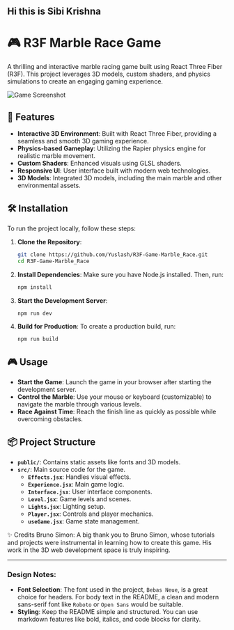Hi this is Sibi Krishna
---

# 🎮 R3F Marble Race Game

A thrilling and interactive marble racing game built using React Three Fiber (R3F). This project leverages 3D models, custom shaders, and physics simulations to create an engaging gaming experience.

![Game Screenshot](./public/screenshot.png) <!-- You can add a screenshot of your game here -->

## 🚀 Features

- **Interactive 3D Environment**: Built with React Three Fiber, providing a seamless and smooth 3D gaming experience.
- **Physics-based Gameplay**: Utilizing the Rapier physics engine for realistic marble movement.
- **Custom Shaders**: Enhanced visuals using GLSL shaders.
- **Responsive UI**: User interface built with modern web technologies.
- **3D Models**: Integrated 3D models, including the main marble and other environmental assets.

## 🛠️ Installation

To run the project locally, follow these steps:

1. **Clone the Repository**:
   ```bash
   git clone https://github.com/Yuslash/R3F-Game-Marble_Race.git
   cd R3F-Game-Marble_Race
   ```

2. **Install Dependencies**:
   Make sure you have Node.js installed. Then, run:
   ```bash
   npm install
   ```

3. **Start the Development Server**:
   ```bash
   npm run dev
   ```

4. **Build for Production**:
   To create a production build, run:
   ```bash
   npm run build
   ```

## 🎮 Usage

- **Start the Game**: Launch the game in your browser after starting the development server.
- **Control the Marble**: Use your mouse or keyboard (customizable) to navigate the marble through various levels.
- **Race Against Time**: Reach the finish line as quickly as possible while overcoming obstacles.

## 📦 Project Structure

- **`public/`**: Contains static assets like fonts and 3D models.
- **`src/`**: Main source code for the game.
  - **`Effects.jsx`**: Handles visual effects.
  - **`Experience.jsx`**: Main game logic.
  - **`Interface.jsx`**: User interface components.
  - **`Level.jsx`**: Game levels and scenes.
  - **`Lights.jsx`**: Lighting setup.
  - **`Player.jsx`**: Controls and player mechanics.
  - **`useGame.jsx`**: Game state management.

✨ Credits
Bruno Simon: A big thank you to Bruno Simon, whose tutorials and projects were instrumental in learning how to create this game. His work in the 3D web development space is truly inspiring.

---

### Design Notes:

- **Font Selection**: The font used in the project, `Bebas Neue`, is a great choice for headers. For body text in the README, a clean and modern sans-serif font like `Roboto` or `Open Sans` would be suitable.
- **Styling**: Keep the README simple and structured. You can use markdown features like bold, italics, and code blocks for clarity.

